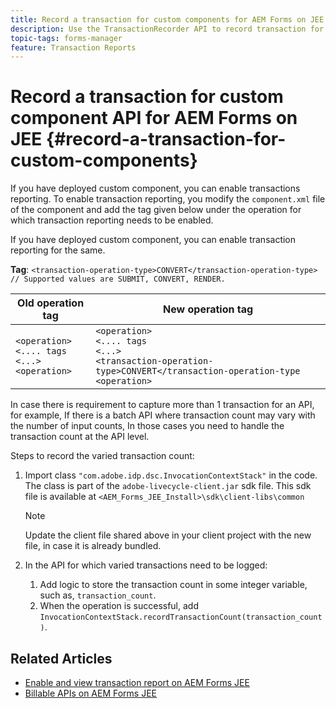 ```yaml
---
title: Record a transaction for custom components for AEM Forms on JEE.
description: Use the TransactionRecorder API to record transaction for custom component.
topic-tags: forms-manager 
feature: Transaction Reports
---
```

# Record a transaction for custom component API for AEM Forms on JEE {#record-a-transaction-for-custom-components}

If you have deployed custom component, you can enable transactions reporting. To enable transaction reporting, you modify the `component.xml` file of the component and add the tag given below under the operation for which transaction reporting needs to be enabled.

If you have deployed custom component, you can enable transaction reporting for the same.

**Tag**: `<transaction-operation-type>CONVERT</transaction-operation-type> // Supported values are SUBMIT, CONVERT, RENDER.`

| Old operation tag      | New operation tag |
| ----------- | ----------- |
| `<operation>`<br> `<.... tags`<br>`<...>`<br>`<operation>` | `<operation>`<br> `<.... tags`<br>`<...>`<br>`<transaction-operation-type>CONVERT</transaction-operation-type`<br>`<operation>` |

In case there is requirement to capture more than 1 transaction for an API, for example, If there is a batch API where transaction count may vary with the number of input counts, In those cases you need to handle the transaction count at the API level.

<!--For example, you can set count for your custom component by importing class `"com.adobe.idp.dsc.InvocationContextStack"` in the code available at `adobe-livecycle-client.jar`  and determine the transaction count basis API input/result and add (In this case we add count is equal to 3):
`InvocationContextStack.recordTransactionCount(<count>).` to 
`InvocationContextStack.recordTransactionCount(3)`.-->

Steps to record the varied transaction count:

1. Import class `"com.adobe.idp.dsc.InvocationContextStack"` in the code. The class is part of the `adobe-livecycle-client.jar` sdk file. This sdk file is available at `<AEM_Forms_JEE_Install>\sdk\client-libs\common`

    >[!NOTE] 
    > Update the client file shared above in your client project with the new file, in case it is already bundled.

1. In the API for which varied transactions need to be logged:
    1. Add logic to store the transaction count in some integer variable, such as, `transaction_count`.
    1. When the operation is successful, add `InvocationContextStack.recordTransactionCount(transaction_count)`.

## Related Articles

* [Enable and view transaction report on AEM Forms JEE](/help/forms/using/transaction-report-overview-jee.md)
* [Billable APIs on AEM Forms JEE](/help/forms/using/transaction-reports-billable-apis-jee.md)



